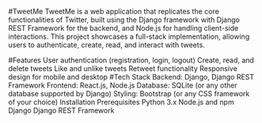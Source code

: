 #TweetMe
TweetMe is a web application that replicates the core functionalities of Twitter, built using the Django framework with Django REST Framework for the backend, and Node.js for handling client-side interactions. This project showcases a full-stack implementation, allowing users to authenticate, create, read, and interact with tweets.

#Features
User authentication (registration, login, logout)
Create, read, and delete tweets
Like and unlike tweets
Retweet functionality
Responsive design for mobile and desktop
#Tech Stack
Backend: Django, Django REST Framework
Frontend: React.js, Node.js
Database: SQLite (or any other database supported by Django)
Styling: Bootstrap (or any CSS framework of your choice)
Installation
Prerequisites
Python 3.x
Node.js and npm
Django
Django REST Framework
